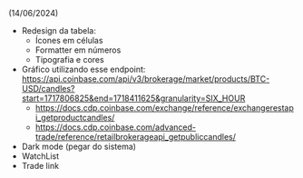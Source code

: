 (14/06/2024)
- Redesign da tabela:
    - Ícones em células
    - Formatter em números
    - Tipografia e cores
- Gráfico utilizando esse endpoint: https://api.coinbase.com/api/v3/brokerage/market/products/BTC-USD/candles?start=1717806825&end=1718411625&granularity=SIX_HOUR
    - https://docs.cdp.coinbase.com/exchange/reference/exchangerestapi_getproductcandles/
    - https://docs.cdp.coinbase.com/advanced-trade/reference/retailbrokerageapi_getpubliccandles/
- Dark mode (pegar do sistema)
- WatchList
- Trade link

